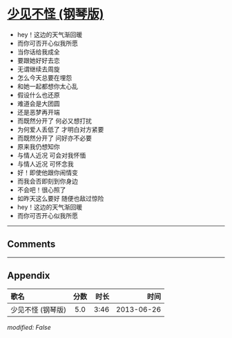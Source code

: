 # [少见不怪 (钢琴版)](https://music.163.com/song?id=26608877)

* hey！这边的天气渐回暖
* 而你可否开心似我所愿
* 当你话给我成全
* 要跟她好好去恋
* 无谓继续去周旋
* 怎么今天总要在埋怨
* 和她一起都想你太心乱
* 假设什么也还原
* 难道会是大团圆
* 还是恶梦再开端
* 而既然分开了 何必又想打扰
* 为何爱人丢低了 才明白对方紧要
* 而既然分开了 问好亦不必要
* 原来我仍想知你
* 与情人近况 可会对我怀愐
* 与情人近况 可怀念我
* 好！即使他跟你闹情变
* 而我会否即刻到你身边
* 不会吧！很心照了
* 如昨天这么要好 随便也敌过惊险
* hey！这边的天气渐回暖
* 而你可否开心似我所愿


---

## Comments


---

## Appendix

|歌名|分数|时长|时间|
|:---|:---:|---:|---:|
|少见不怪 (钢琴版)|5.0|3:46|2013-06-26

*modified: False*